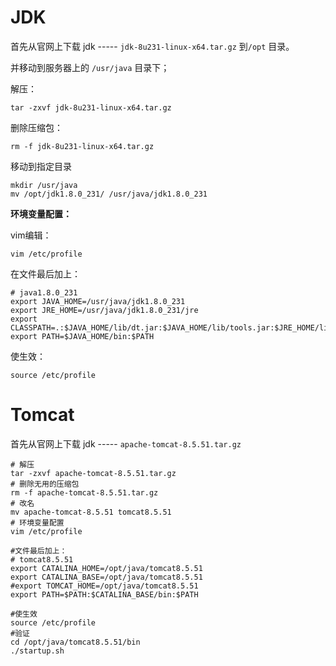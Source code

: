 # JDK

首先从官网上下载 jdk ----- `jdk-8u231-linux-x64.tar.gz` 到`/opt` 目录。

并移动到服务器上的 `/usr/java` 目录下；

解压：

```shell
tar -zxvf jdk-8u231-linux-x64.tar.gz
```

删除压缩包：

```shell
rm -f jdk-8u231-linux-x64.tar.gz
```

移动到指定目录

```shell
mkdir /usr/java
mv /opt/jdk1.8.0_231/ /usr/java/jdk1.8.0_231
```

**环境变量配置：** 

vim编辑：

```shell
vim /etc/profile
```

在文件最后加上：

```
# java1.8.0_231 
export JAVA_HOME=/usr/java/jdk1.8.0_231
export JRE_HOME=/usr/java/jdk1.8.0_231/jre
export CLASSPATH=.:$JAVA_HOME/lib/dt.jar:$JAVA_HOME/lib/tools.jar:$JRE_HOME/lib
export PATH=$JAVA_HOME/bin:$PATH
```

使生效：

```shell
source /etc/profile
```

# Tomcat

首先从官网上下载 jdk ----- `apache-tomcat-8.5.51.tar.gz`

```shell
# 解压
tar -zxvf apache-tomcat-8.5.51.tar.gz 
# 删除无用的压缩包
rm -f apache-tomcat-8.5.51.tar.gz 
# 改名
mv apache-tomcat-8.5.51 tomcat8.5.51 
# 环境变量配置
vim /etc/profile

#文件最后加上：
# tomcat8.5.51
export CATALINA_HOME=/opt/java/tomcat8.5.51
export CATALINA_BASE=/opt/java/tomcat8.5.51
#export TOMCAT_HOME=/opt/java/tomcat8.5.51
export PATH=$PATH:$CATALINA_BASE/bin:$PATH

#使生效
source /etc/profile
#验证
cd /opt/java/tomcat8.5.51/bin
./startup.sh
```